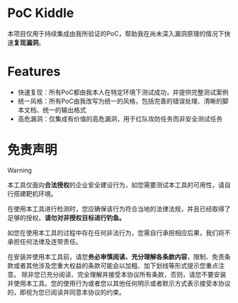 # PoC Kiddle
本项目仅用于持续集成由我所验证的PoC，帮助我在尚未深入漏洞原理的情况下快速**复现漏洞**。

# Features

- 快速复现：所有PoC都由我本人在特定环境下测试成功，并提供完整测试案例
- 统一风格：所有PoC由我改写为统一的风格，包括完善的错误处理、清晰的脚本文档、统一的输出格式
- 高危漏洞：仅集成有价值的高危漏洞，用于红队攻防任务而非安全测试任务

# 免责声明

> [!WARNING]
> 本工具仅面向**合法授权**的企业安全建设行为，如您需要测试本工具的可用性，请自行搭建靶机环境。
> 
> 在使用本工具进行检测时，您应确保该行为符合当地的法律法规，并且已经取得了足够的授权。**请勿对非授权目标进行钓鱼。**
> 
> 如您在使用本工具的过程中存在任何非法行为，您需自行承担相应后果，我们将不承担任何法律及连带责任。
> 
> 在安装并使用本工具前，请您**务必审慎阅读、充分理解各条款内容**，限制、免责条款或者其他涉及您重大权益的条款可能会以加粗、加下划线等形式提示您重点注意。 除非您已充分阅读、完全理解并接受本协议所有条款，否则，请您不要安装并使用本工具。您的使用行为或者您以其他任何明示或者默示方式表示接受本协议的，即视为您已阅读并同意本协议的约束。

